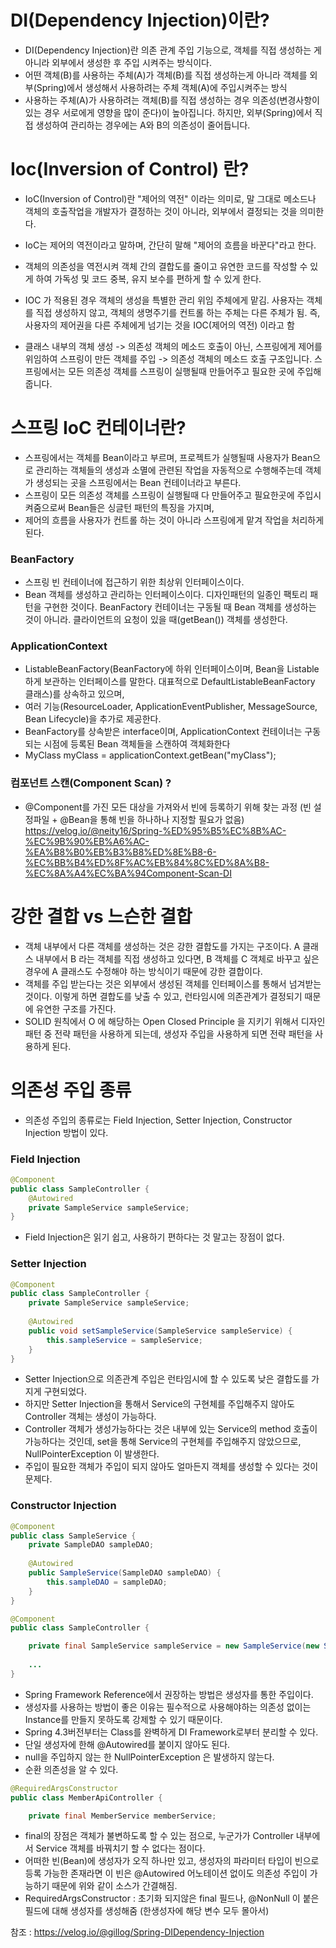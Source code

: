 # DI(Dependency Injection)이란? 
- DI(Dependency Injection)란 의존 관계 주입 기능으로, 객체를 직접 생성하는 게 아니라 외부에서 생성한 후 주입 시켜주는 방식이다.
- 어떤 객체(B)를 사용하는 주체(A)가 객체(B)를 직접 생성하는게 아니라 객체를 외부(Spring)에서 생성해서 사용하려는 주체 객체(A)에 주입시켜주는 방식
- 사용하는 주체(A)가 사용하려는 객체(B)를 직접 생성하는 경우 의존성(변경사항이 있는 경우 서로에게 영향을 많이 준다)이 높아집니다. 하지만, 외부(Spring)에서 직접 생성하여 관리하는 경우에는 A와 B의 의존성이 줄어듭니다.

# Ioc(Inversion of Control) 란?
- IoC(Inversion of Control)란 "제어의 역전" 이라는 의미로, 말 그대로 메소드나 객체의 호출작업을 개발자가 결정하는 것이 아니라, 외부에서 결정되는 것을 의미한다.
- IoC는 제어의 역전이라고 말하며, 간단히 말해 "제어의 흐름을 바꾼다"라고 한다.
- 객체의 의존성을 역전시켜 객체 간의 결합도를 줄이고 유연한 코드를 작성할 수 있게 하여 가독성 및 코드 중복, 유지 보수를 편하게 할 수 있게 한다.

- IOC 가 적용된 경우 객체의 생성을 특별한 관리 위임 주체에게 맡김. 사용자는 객체를 직접 생성하지 않고, 객체의 생명주기를 컨트롤 하는 주체는 다른 주체가 됨. 즉, 사용자의 제어권을 다른 주체에게 넘기는 것을 IOC(제어의 역전) 이라고 함
- 클래스 내부의 객체 생성 -> 의존성 객체의 메소드 호출이 아닌, 스프링에게 제어를 위임하여 스프링이 만든 객체를 주입 -> 의존성 객체의 메소드 호출 구조입니다. 스프링에서는 모든 의존성 객체를 스프링이 실행될때 만들어주고 필요한 곳에 주입해줍니다.

# 스프링 IoC 컨테이너란?
- 스프링에서는 객체를 Bean이라고 부르며, 프로젝트가 실행될때 사용자가 Bean으로 관리하는 객체들의 생성과 소멸에 관련된 작업을 자동적으로 수행해주는데 객체가 생성되는 곳을 스프링에서는 Bean 컨테이너라고 부른다.
- 스프링이 모든 의존성 객체를 스프링이 실행될때 다 만들어주고 필요한곳에 주입시켜줌으로써 Bean들은 싱글턴 패턴의 특징을 가지며, 
- 제어의 흐름을 사용자가 컨트롤 하는 것이 아니라 스프링에게 맡겨 작업을 처리하게 된다.

### BeanFactory
- 스프링 빈 컨테이너에 접근하기 위한 최상위 인터페이스이다.
- Bean 객체를 생성하고 관리하는 인터페이스이다. 디자인패턴의 일종인 팩토리 패턴을 구현한 것이다. BeanFactory 컨테이너는 구동될 때 Bean 객체를 생성하는 것이 아니라. 클라이언트의 요청이 있을 때(getBean()) 객체를 생성한다.

### ApplicationContext
- ListableBeanFactory(BeanFactory에 하위 인터페이스이며, Bean을 Listable하게 보관하는 인터페이스를 말한다. 대표적으로 DefaultListableBeanFactory 클래스)를 상속하고 있으며,
- 여러 기능(ResourceLoader, ApplicationEventPublisher, MessageSource, Bean Lifecycle)을 추가로 제공한다.
- BeanFactory를 상속받은 interface이며, ApplicationContext 컨테이너는 구동되는 시점에 등록된 Bean 객체들을 스캔하여 객체화한다
- MyClass myClass = applicationContext.getBean("myClass");

### 컴포넌트 스캔(Component Scan) ?
- @Component를 가진 모든 대상을 가져와서 빈에 등록하기 위해 찾는 과정 (빈 설정파일 + @Bean을 통해 빈을 하나하나 지정할 필요가 없음)
https://velog.io/@neity16/Spring-%ED%95%B5%EC%8B%AC-%EC%9B%90%EB%A6%AC-%EA%B8%B0%EB%B3%B8%ED%8E%B8-6-%EC%BB%B4%ED%8F%AC%EB%84%8C%ED%8A%B8-%EC%8A%A4%EC%BA%94Component-Scan-DI

 
# 강한 결합 vs 느슨한 결합
- 객체 내부에서 다른 객체를 생성하는 것은 강한 결합도를 가지는 구조이다. A 클래스 내부에서 B 라는 객체를 직접 생성하고 있다면, B 객체를 C 객체로 바꾸고 싶은 경우에 A 클래스도 수정해야 하는 방식이기 때문에 강한 결합이다.
- 객체를 주입 받는다는 것은 외부에서 생성된 객체를 인터페이스를 통해서 넘겨받는 것이다. 이렇게 하면 결합도를 낮출 수 있고, 런타임시에 의존관계가 결정되기 때문에 유연한 구조를 가진다.
- SOLID 원칙에서 O 에 해당하는 Open Closed Principle 을 지키기 위해서 디자인 패턴 중 전략 패턴을 사용하게 되는데, 생성자 주입을 사용하게 되면 전략 패턴을 사용하게 된다.

# 의존성 주입 종류
- 의존성 주입의 종류로는 Field Injection, Setter Injection, Constructor Injection 방법이 있다.

### Field Injection
```java
@Component
public class SampleController {
    @Autowired
    private SampleService sampleService;
}
```
- Field Injection은 읽기 쉽고, 사용하기 편하다는 것 말고는 장점이 없다.

### Setter Injection
```java
@Component
public class SampleController {
    private SampleService sampleService;
 
    @Autowired
    public void setSampleService(SampleService sampleService) {
        this.sampleService = sampleService;
    }
}
```
- Setter Injection으로 의존관계 주입은 런타임시에 할 수 있도록 낮은 결합도를 가지게 구현되었다.
- 하지만 Setter Injection을 통해서 Service의 구현체를 주입해주지 않아도 Controller 객체는 생성이 가능하다.
- Controller 객체가 생성가능하다는 것은 내부에 있는 Service의 method 호출이 가능하다는 것인데, set을 통해 Service의 구현체를 주입해주지 않았으므로, NullPointerException 이 발생한다.
- 주입이 필요한 객체가 주입이 되지 않아도 얼마든지 객체를 생성할 수 있다는 것이 문제다.

### Constructor Injection
```java
@Component
public class SampleService {
    private SampleDAO sampleDAO;
 
    @Autowired
    public SampleService(SampleDAO sampleDAO) {
        this.sampleDAO = sampleDAO;
    }
}

@Component
public class SampleController {

	private final SampleService sampleService = new SampleService(new SampleDAO());
    
	...
}
```
- Spring Framework Reference에서 권장하는 방법은 생성자를 통한 주입이다.
- 생성자를 사용하는 방법이 좋은 이유는 필수적으로 사용해야하는 의존성 없이는 Instance를 만들지 못하도록 강제할 수 있기 때문이다.
- Spring 4.3버전부터는 Class를 완벽하게 DI Framework로부터 분리할 수 있다.
- 단일 생성자에 한해 @Autowired를 붙이지 않아도 된다.
- null을 주입하지 않는 한 NullPointerException 은 발생하지 않는다.
- 순환 의존성을 알 수 있다.

```java
@RequiredArgsConstructor
public class MemberApiController {

    private final MemberService memberService;

```
- final의 장점은 객체가 불변하도록 할 수 있는 점으로, 누군가가 Controller 내부에서 Service 객체를 바꿔치기 할 수 없다는 점이다.
- 어떠한 빈(Bean)에 생성자가 오직 하나만 있고, 생성자의 파라미터 타입이 빈으로 등록 가능한 존재라면 이 빈은 @Autowired 어노테이션 없이도 의존성 주입이 가능하기 때문에 위와 같이 소스가 간결해짐.
- RequiredArgsConstructor : 초기화 되지않은 final 필드나, @NonNull 이 붙은 필드에 대해 생성자를 생성해줌 (한생성자에 해당 변수 모두 몰아서)

참조 : https://velog.io/@gillog/Spring-DIDependency-Injection
